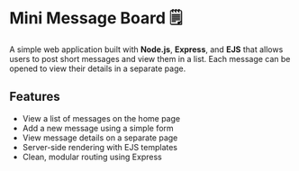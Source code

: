 # Mini Message Board 🗒️

A simple web application built with **Node.js**, **Express**, and **EJS** that allows users to post short messages and view them in a list. Each message can be opened to view their details in a separate page.

## Features

- View a list of messages on the home page
- Add a new message using a simple form
- View message details on a separate page
- Server-side rendering with EJS templates
- Clean, modular routing using Express
